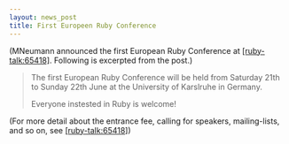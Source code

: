 ```yaml
---
layout: news_post
title: First Europeen Ruby Conference
---
```


(MNeumann announced the first European Ruby Conference at
[\[ruby-talk:65418\]][1]. Following is excerpted from the post.)

> The first European Ruby Conference will be held from Saturday 21th to
> Sunday 22th June at the University of Karslruhe in Germany.
> 
> Everyone instested in Ruby is welcome!

(For more detail about the entrance fee, calling for speakers,
mailing-lists, and so on, see [\[ruby-talk:65418\]][1])

[1]: http://blade.nagaokaut.ac.jp/cgi-bin/scat.rb/ruby/ruby-talk/65418 
